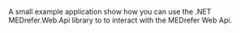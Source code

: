 A small example application show how you can use the .NET MEDrefer.Web.Api library to to interact with the MEDrefer Web Api.

